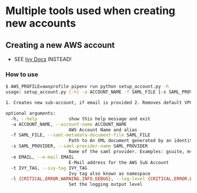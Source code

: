 # Multiple tools used when creating new accounts

## Creating a new AWS account

- SEE [Ivy Docs](https://github.com/nxtlytics/ivy-documentation/blob/master/howto/Processes/Creating_new_AWS_GovCloud_accounts.md) INSTEAD!

### How to use

```bash
$ AWS_PROFILE=awsprofile pipenv run python setup_account.py -h
usage: setup_account.py [-h] -a ACCOUNT_NAME -f SAML_FILE [-s SAML_PROVIDER] [-e EMAIL] [-t IVY_TAG] [-l {CRITICAL,ERROR,WARNING,INFO,DEBUG}]

1. Creates new sub-account, if email is provided 2. Removes default VPCs 3. Sets account alias 4. Configures SAML 5. Creates default roles and allows access via SAML only

optional arguments:
  -h, --help            show this help message and exit
  -a ACCOUNT_NAME, --account-name ACCOUNT_NAME
                        AWS Account Name and alias
  -f SAML_FILE, --saml-metadata-document-file SAML_FILE
                        Path to An XML document generated by an identity provider (IdP) that supports SAML 2.0
  -s SAML_PROVIDER, --saml-provider-name SAML_PROVIDER
                        Name of the saml provider. Examples: gsuite, msft
  -e EMAIL, --e-mail EMAIL
                        E-Mail address for the AWS Sub Account
  -t IVY_TAG, --ivy-tag IVY_TAG
                        Ivy tag also known as namespace
  -l {CRITICAL,ERROR,WARNING,INFO,DEBUG}, --log-level {CRITICAL,ERROR,WARNING,INFO,DEBUG}
                        Set the logging output level
```
